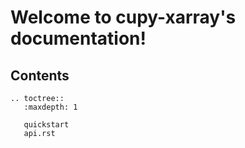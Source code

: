 # Welcome to cupy-xarray's documentation!

## Contents
```{eval-rst}
.. toctree::
   :maxdepth: 1

   quickstart
   api.rst
```
